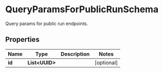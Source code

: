 

# QueryParamsForPublicRunSchema

Query params for public run endpoints.

## Properties

| Name | Type | Description | Notes |
|------------ | ------------- | ------------- | -------------|
|**id** | **List&lt;UUID&gt;** |  |  [optional] |



